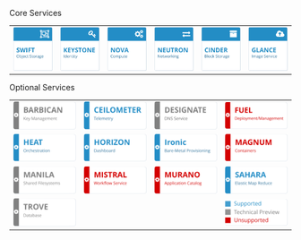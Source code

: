 <!-- .slide: data-background-image="images/redhat-logo.svg" data-background-size="90% auto" -->


Core Services
<table>
<tr>
    <td><img src="images/openstack/swift.svg"    ></td>
    <td><img src="images/openstack/keystone.svg" ></td>
    <td><img src="images/openstack/nova.svg"     ></td>
    <td><img src="images/openstack/neutron.svg"  ></td>
    <td><img src="images/openstack/cinder.svg"   ></td>
    <td><img src="images/openstack/glance.svg"   ></td>
</tr>
</table>

Optional Services

<table>
<tr>
    <td><img src="images/openstack/barbican-techpreview.svg"></td>
    <td><img src="images/openstack/ceilometer.svg"></td>
    <td><img src="images/openstack/designate-techpreview.svg"></td>
    <td><img src="images/openstack/fuel-notsupported.svg"></td>
</tr>
<tr>
    <td><img src="images/openstack/heat.svg"></td>
    <td><img src="images/openstack/horizon.svg"></td>
    <td><img src="images/openstack/ironic.svg"></td>
    <td><img src="images/openstack/magnum-notsupported.svg"></td>
</tr>
<tr>
    <td><img src="images/openstack/manila-techpreview.svg"></td>
    <td><img src="images/openstack/mistral-notsupported.svg"></td>
    <td><img src="images/openstack/murano-notsupported.svg"></td>
    <td><img src="images/openstack/sahara.svg"></td>
</tr>
<tr>
    <td><img src="images/openstack/trove-techpreview.svg"></td>
    <td></td>
    <td></td>
    <td><img src="images/openstack/legend.svg"></td>
</tr>
</table>
